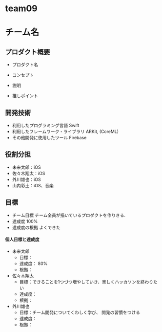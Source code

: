 # team09

# チーム名

## プロダクト概要
- プロダクト名

- コンセプト

- 説明

- 推しポイント

## 開発技術
- 利用したプログラミング言語
  Swift 
- 利用したフレームワーク・ライブラリ
  ARKit, (CoreML)
- その他開発に使用したツール
  Firebase
## 役割分担
- 未来太郎：iOS
- 佐々木翔太：iOS
- 外川雄也：iOS
- 山内彩土：iOS、音楽
## 目標
- チーム目標
チーム全員が描いているプロダクトを作りきる.
- 達成度
100%
- 達成度の根拠
よくできた

#### 個人目標と達成度
- 未来太郎  
  - 目標：  
  - 達成度： 80%  
  - 根拠：  
- 佐々木翔太  
  - 目標：できることを1つづつ増やしていき、楽しくハッカソンを終わりたい
  - 達成度：   
  - 根拠：  
- 外川雄也  
  - 目標：チーム開発についてくわしく学び、 開発の習慣をつける
  - 達成度：   
  - 根拠：  
